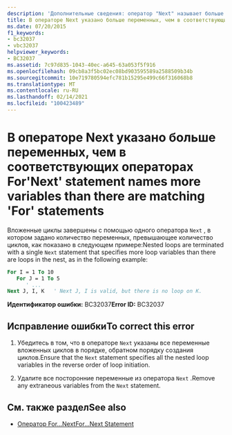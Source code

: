 ```yaml
---
description: 'Дополнительные сведения: оператор "Next" называет больше переменных, чем соответствует операторам "for"'
title: В операторе Next указано больше переменных, чем в соответствующих операторах For
ms.date: 07/20/2015
f1_keywords:
- bc32037
- vbc32037
helpviewer_keywords:
- BC32037
ms.assetid: 7c97d835-1043-40ec-a645-63a053f5f916
ms.openlocfilehash: 09cb8a3f5bc02ec08bd903595589a2588509b34b
ms.sourcegitcommit: 10e719780594efc781b15295e499c66f316068b8
ms.translationtype: MT
ms.contentlocale: ru-RU
ms.lasthandoff: 02/14/2021
ms.locfileid: "100423489"
---
```

# <a name="next-statement-names-more-variables-than-there-are-matching-for-statements"></a><span data-ttu-id="47126-103">В операторе Next указано больше переменных, чем в соответствующих операторах For</span><span class="sxs-lookup"><span data-stu-id="47126-103">'Next' statement names more variables than there are matching 'For' statements</span></span>

<span data-ttu-id="47126-104">Вложенные циклы завершены с помощью одного оператора `Next` , в котором задано количество переменных, превышающее количество циклов, как показано в следующем примере:</span><span class="sxs-lookup"><span data-stu-id="47126-104">Nested loops are terminated with a single `Next` statement that specifies more loop variables than there are loops in the nest, as in the following example:</span></span>  
  
```vb  
For I = 1 To 10  
   For J = 1 To 5  
      ' ...  
Next J, I, K   ' Next J, I is valid, but there is no loop on K.  
```  
  
 <span data-ttu-id="47126-105">**Идентификатор ошибки:** BC32037</span><span class="sxs-lookup"><span data-stu-id="47126-105">**Error ID:** BC32037</span></span>  
  
## <a name="to-correct-this-error"></a><span data-ttu-id="47126-106">Исправление ошибки</span><span class="sxs-lookup"><span data-stu-id="47126-106">To correct this error</span></span>  
  
1. <span data-ttu-id="47126-107">Убедитесь в том, что в операторе `Next` указаны все переменные вложенных циклов в порядке, обратном порядку создания циклов.</span><span class="sxs-lookup"><span data-stu-id="47126-107">Ensure that the `Next` statement specifies all the nested loop variables in the reverse order of loop initiation.</span></span>  
  
2. <span data-ttu-id="47126-108">Удалите все посторонние переменные из оператора `Next` .</span><span class="sxs-lookup"><span data-stu-id="47126-108">Remove any extraneous variables from the `Next` statement.</span></span>  
  
## <a name="see-also"></a><span data-ttu-id="47126-109">См. также раздел</span><span class="sxs-lookup"><span data-stu-id="47126-109">See also</span></span>

- [<span data-ttu-id="47126-110">Оператор For…Next</span><span class="sxs-lookup"><span data-stu-id="47126-110">For...Next Statement</span></span>](../language-reference/statements/for-next-statement.md)
